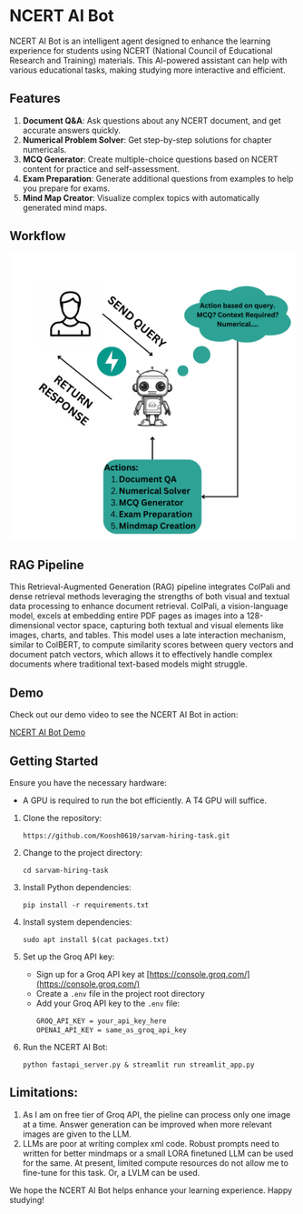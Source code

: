 # NCERT AI Bot

NCERT AI Bot is an intelligent agent designed to enhance the learning experience for students using NCERT (National Council of Educational Research and Training) materials. This AI-powered assistant can help with various educational tasks, making studying more interactive and efficient.

## Features

1. **Document Q&A**: Ask questions about any NCERT document, and get accurate answers quickly.
2. **Numerical Problem Solver**: Get step-by-step solutions for chapter numericals.
3. **MCQ Generator**: Create multiple-choice questions based on NCERT content for practice and self-assessment.
4. **Exam Preparation**: Generate additional questions from examples to help you prepare for exams.
5. **Mind Map Creator**: Visualize complex topics with automatically generated mind maps.

## Workflow

</div>

<div align="center">
<img src="assets/ncert_bot.png">
</div>

## RAG Pipeline

This Retrieval-Augmented Generation (RAG) pipeline integrates ColPali and dense retrieval methods leveraging the strengths of both visual and textual data processing to enhance document retrieval. ColPali, a vision-language model, excels at embedding entire PDF pages as images into a 128-dimensional vector space, capturing both textual and visual elements like images, charts, and tables. This model uses a late interaction mechanism, similar to ColBERT, to compute similarity scores between query vectors and document patch vectors, which allows it to effectively handle complex documents where traditional text-based models might struggle.

## Demo

Check out our demo video to see the NCERT AI Bot in action:

[NCERT AI Bot Demo](https://github.com/Koosh0610/sarvam-hiring-task/blob/main/assets/ncert_bot_demo.mp4)

## Getting Started

Ensure you have the necessary hardware:
   - A GPU is required to run the bot efficiently. A T4 GPU will suffice.

1. Clone the repository:
   ```
   https://github.com/Koosh0610/sarvam-hiring-task.git
   ```

2. Change to the project directory:
   ```
   cd sarvam-hiring-task
   ```

3. Install Python dependencies:
   ```
   pip install -r requirements.txt
   ```

4. Install system dependencies:
   ```
   sudo apt install $(cat packages.txt)
   ```

5. Set up the Groq API key:
   - Sign up for a Groq API key at [https://console.groq.com/](https://console.groq.com/)
   - Create a `.env` file in the project root directory
   - Add your Groq API key to the `.env` file:
     ```
     GROQ_API_KEY = your_api_key_here
     OPENAI_API_KEY = same_as_groq_api_key
     ```

6. Run the NCERT AI Bot:
   ```
   python fastapi_server.py & streamlit run streamlit_app.py
   ```

## Limitations:
1. As I am on free tier of Groq API, the pieline can process only one image at a time. Answer generation can be improved when more relevant images are given to the LLM.
2. LLMs are poor at writing complex xml code. Robust prompts need to written for better mindmaps or a small LORA finetuned LLM can be used for the same. At present, limited compute resources do not allow me to fine-tune for this task. Or, a LVLM can be used.

We hope the NCERT AI Bot helps enhance your learning experience. Happy studying!
